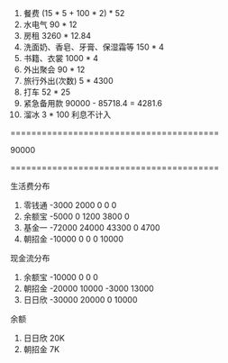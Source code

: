 

1. 餐费 (15 * 5 + 100 * 2) * 52
2. 水电气 90 * 12
3. 房租 3260 * 12.84
4. 洗面奶、香皂、牙膏、保湿霜等 150 * 4
5. 书籍、衣裳 1000 * 4
6. 外出聚会 90 * 12
7. 旅行外出(次数) 5 * 4300
8. 打车 52 * 25
9. 紧急备用款 90000 - 85718.4 = 4281.6
0. 溜冰 3 * 100 利息不计入

========================================

90000

========================================

生活费分布

1. 零钱通  -3000  2000     0    0     0
2. 余额宝  -5000     0  1200 3800     0
3. 基金一 -72000 24000 43300    0  4700
5. 朝招金 -10000     0     0    0 10000

现金流分布

1. 余额宝 -10000     0     0     0
2. 朝招金 -20000 10000 -3000 13000
3. 日日欣 -30000 20000     0 10000

余额
1. 日日欣 20K
2. 朝招金  7K